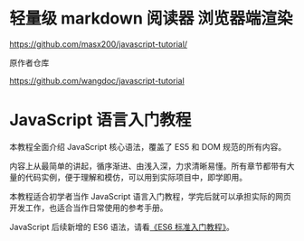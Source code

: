 # 轻量级 markdown 阅读器 浏览器端渲染

https://github.com/masx200/javascript-tutorial/

原作者仓库

https://github.com/wangdoc/javascript-tutorial

# JavaScript 语言入门教程

本教程全面介绍 JavaScript 核心语法，覆盖了 ES5 和 DOM 规范的所有内容。

内容上从最简单的讲起，循序渐进、由浅入深，力求清晰易懂。所有章节都带有大量的代码实例，便于理解和模仿，可以用到实际项目中，即学即用。

本教程适合初学者当作 JavaScript 语言入门教程，学完后就可以承担实际的网页开发工作，也适合当作日常使用的参考手册。

JavaScript 后续新增的 ES6 语法，请看[《ES6 标准入门教程》](https://wangdoc.com/es6/)。
